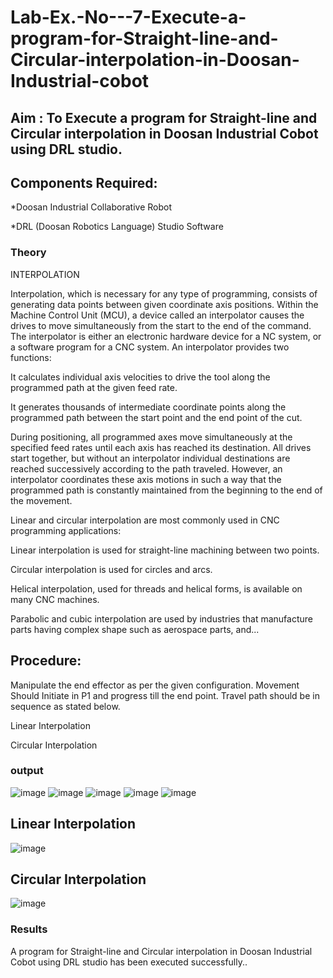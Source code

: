 # Lab-Ex.-No---7-Execute-a-program-for-Straight-line-and-Circular-interpolation-in-Doosan-Industrial-cobot
## Aim : To Execute a program for Straight-line and Circular interpolation in Doosan Industrial Cobot using DRL studio.

## Components Required:

*Doosan Industrial Collaborative Robot

*DRL (Doosan Robotics Language) Studio Software

### Theory 
INTERPOLATION

Interpolation, which is necessary for any type of programming, consists of generating data points between given coordinate axis positions. Within the Machine Control Unit (MCU), a device called an interpolator causes the drives to move simultaneously from the start to the end of the command. The interpolator is either an electronic hardware device for a NC system, or a software program for a CNC system. An interpolator provides two functions:

It calculates individual axis velocities to drive the tool along the programmed path at the given feed rate.

It generates thousands of intermediate coordinate points along the programmed path between the start point and the end point of the cut.

During positioning, all programmed axes move simultaneously at the specified feed rates until each axis has reached its destination. All drives start together, but without an interpolator individual destinations are reached successively according to the path traveled. However, an interpolator coordinates these axis motions in such a way that the programmed path is constantly maintained from the beginning to the end of the movement.

Linear and circular interpolation are most commonly used in CNC programming applications:

Linear interpolation is used for straight-line machining between two points.

Circular interpolation is used for circles and arcs.

Helical interpolation, used for threads and helical forms, is available on many CNC machines.

Parabolic and cubic interpolation are used by industries that manufacture parts having complex shape such as aerospace parts, and...

## Procedure:

Manipulate the end effector as per the given configuration. Movement Should Initiate in P1 and progress till the end point. Travel path should be in sequence as stated below.

Linear Interpolation








Circular Interpolation

### output
![image](https://github.com/VarshaAjith1110/Lab-Ex.-No---7-Execute-a-program-for-Straight-line-and-Circular-interpolation-in-Doosan-Industrial-C/assets/94222288/602f1f4d-0998-4d80-acde-93a3fc671576)
![image](https://github.com/VarshaAjith1110/Lab-Ex.-No---7-Execute-a-program-for-Straight-line-and-Circular-interpolation-in-Doosan-Industrial-C/assets/94222288/3af7b607-a6c4-4dde-8ef7-d7afb4d2301f)
![image](https://github.com/VarshaAjith1110/Lab-Ex.-No---7-Execute-a-program-for-Straight-line-and-Circular-interpolation-in-Doosan-Industrial-C/assets/94222288/b891a34d-a403-4a4c-a737-3e596a890727)
![image](https://github.com/VarshaAjith1110/Lab-Ex.-No---7-Execute-a-program-for-Straight-line-and-Circular-interpolation-in-Doosan-Industrial-C/assets/94222288/0761b8a1-3662-49ef-aa97-a93cb2b2cad8)
![image](https://github.com/VarshaAjith1110/Lab-Ex.-No---7-Execute-a-program-for-Straight-line-and-Circular-interpolation-in-Doosan-Industrial-C/assets/94222288/4a1ebf20-e057-4512-a8cc-56a88da28da3)
## Linear Interpolation
![image](https://github.com/VarshaAjith1110/Lab-Ex.-No---7-Execute-a-program-for-Straight-line-and-Circular-interpolation-in-Doosan-Industrial-C/assets/94222288/560fb2ee-8b24-489a-8915-23af7637095a)
## Circular Interpolation
![image](https://github.com/VarshaAjith1110/Lab-Ex.-No---7-Execute-a-program-for-Straight-line-and-Circular-interpolation-in-Doosan-Industrial-C/assets/94222288/90543cda-8e4a-4696-a6da-612b15f3ba64)




### Results 
A program for Straight-line and Circular interpolation in Doosan Industrial Cobot using DRL studio has been executed successfully..


 
